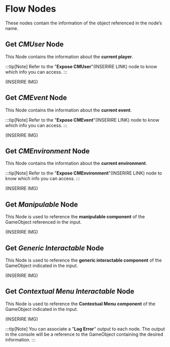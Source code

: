 ﻿---
sidebar_position: 3
---

# Flow Nodes

These nodes contain the information of the object referenced in the node’s name.

## Get *CMUser* Node

This Node contains the information about the **current player**.

:::tip[Note] 
	Refer to the "**Expose CMUser**"(INSERIRE LINK) node to know which info you can access.
:::

(INSERIRE IMG)

## Get *CMEvent* Node

This Node contains the information about the **current event**.

:::tip[Note] 
	Refer to the "**Expose CMEvent**"(INSERIRE LINK) node to know which info you can access.
:::

(INSERIRE IMG)

## Get *CMEnvironment* Node

This Node contains the information about the **current environment**.

:::tip[Note] 
	Refer to the "**Expose CMEnvironment**"(INSERIRE LINK) node to know which info you can access.
:::

(INSERIRE IMG)

## Get *Manipulable* Node

This Node is used to reference the **manipulable component** of the GameObject referenced in the input. 

(INSERIRE IMG)

## Get *Generic Interactable* Node

This Node is used to reference the **generic interactable component** of the GameObject indicated in the input. 

(INSERIRE IMG)

## Get *Contextual Menu Interactable* Node

This Node is used to reference the **Contextual Menu component** of the GameObject indicated in the input. 

(INSERIRE IMG)


:::tip[Note] 
	You can associate a "**Log Error**" output to each node. The output in the console will be a reference to the GameObject containing the desired information.
:::
